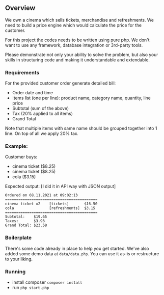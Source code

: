 ## Overview

We own a cinema which sells tickets, merchandise and refreshments.
We need to build a price engine which would calculate the price for the customer.

For this project the codes needs to be written using pure php.
We don't want to use any framework, database integration or 3rd-party tools.

Please demonstrate not only your ability to solve the problem, 
but also your skills in structuring code and making it understandable and extendable.

### Requirements

For the provided customer order generate detailed bill:
  - Order date and time
  - Items list (one per line): product name, category name, quantity, line price
  - Subtotal (sum of the above)
  - Tax (20% applied to all items)
  - Grand Total

Note that multiple items with same name should be grouped together into 1 line.
On top of all we apply 20% tax.
  
### Example:

Customer buys:
   - cinema ticket ($8.25)
   - cinema ticket ($8.25)
   - cola ($3.15)

Expected output: [I did it in API way with JSON output]

```
Ordered on 08.11.2021 at 09:02:13
==========================================
cinema ticket x2    [tickets]       $16.50
cola                [refreshments]  $3.15
==========================================
Subtotal:    $19.65
Taxes:       $3.93
Grand Total: $23.58
```

### Boilerplate

There's some code already in place to help you get started.
We've also added some demo data at `data/data.php`.
You can use it as-is or restructure to your liking.

### Running

- install composer `composer install` 
- run `php start.php` 
